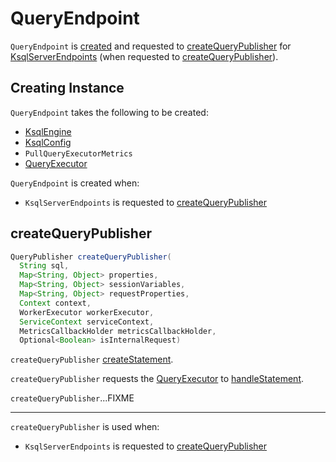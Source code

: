 # QueryEndpoint

`QueryEndpoint` is [created](#creating-instance) and requested to [createQueryPublisher](#createQueryPublisher) for [KsqlServerEndpoints](KsqlServerEndpoints.md) (when requested to [createQueryPublisher](KsqlServerEndpoints.md#createQueryPublisher)).

## Creating Instance

`QueryEndpoint` takes the following to be created:

* <span id="ksqlEngine"> [KsqlEngine](../KsqlEngine.md)
* <span id="ksqlConfig"> [KsqlConfig](../KsqlConfig.md)
* <span id="pullQueryMetrics"> `PullQueryExecutorMetrics`
* <span id="queryExecutor"> [QueryExecutor](QueryExecutor.md)

`QueryEndpoint` is created when:

* `KsqlServerEndpoints` is requested to [createQueryPublisher](KsqlServerEndpoints.md#createQueryPublisher)

## <span id="createQueryPublisher"> createQueryPublisher

```java
QueryPublisher createQueryPublisher(
  String sql,
  Map<String, Object> properties,
  Map<String, Object> sessionVariables,
  Map<String, Object> requestProperties,
  Context context,
  WorkerExecutor workerExecutor,
  ServiceContext serviceContext,
  MetricsCallbackHolder metricsCallbackHolder,
  Optional<Boolean> isInternalRequest)
```

`createQueryPublisher` [createStatement](#createStatement).

`createQueryPublisher` requests the [QueryExecutor](#queryExecutor) to [handleStatement](QueryExecutor.md#handleStatement).

`createQueryPublisher`...FIXME

---

`createQueryPublisher` is used when:

* `KsqlServerEndpoints` is requested to [createQueryPublisher](KsqlServerEndpoints.md#createQueryPublisher)
